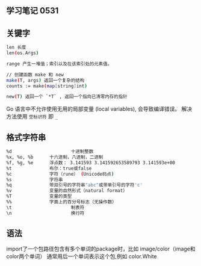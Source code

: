 ## 学习笔记 0531

## 关键字
```bash
len 长度
len(os.Args)

range 产生一堆值；索引以及在该索引处的元素值。

// 创建函数 make 和 new
make(T, args) 返回一个复杂的结构
counts := make(map[string]int)

new(T) 返回一个 `*T` , 返回一个指向已清零内存的指针

```

Go 语言中不允许使用无用的局部变量 (local variables), 会导致编译错误。
解决方法使用 `空标识符` 即 `_`

## 格式字符串

```bash
%d 						十进制整数
%x, %o, %b  	十六进制，八进制，二进制
%f, %g, %e  	浮点数： 3.141593 3.141592653589793 3.141593e+00
%t          	布尔：true或false
%c          	字符（rune） (Unicode码点)
%s          	字符串
%q          	带双引号的字符串"abc"或带单引号的字符'c'
%v          	变量的自然形式（natural format）
%T          	变量的类型
%%          	字面上的百分号标志（无操作数）
\t						制表符
\n 						换行符
```

## 语法
import了一个包路径包含有多个单词的package时，比如 image/color（image和color两个单词）
通常用后一个单词表示这个包,例如 color.White